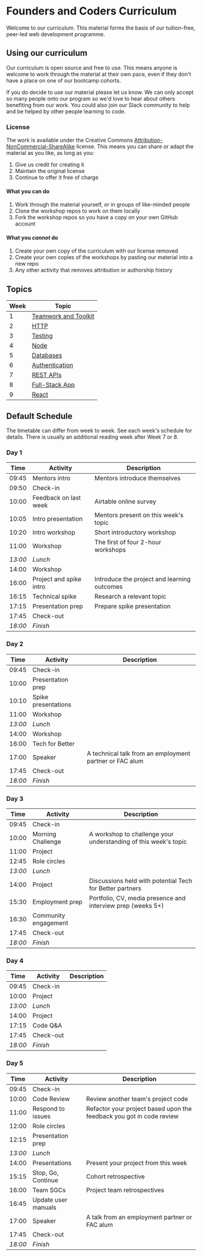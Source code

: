 # Founders and Coders Curriculum

Welcome to our curriculum. This material forms the basis of our tuition-free, peer-led web development programme.

## Using our curriculum

Our curriculum is open source and free to use. This means anyone is welcome to work through the material at their own pace, even if they don't have a place on one of our bootcamp cohorts.

If you do decide to use our material please let us know. We can only accept so many people onto our program so we'd love to hear about others benefiting from our work. You could also join our Slack community to help and be helped by other people learning to code.

### License

The work is available under the Creative Commons [Attribution-NonCommercial-ShareAlike](https://creativecommons.org/licenses/by-nc-sa/4.0/) license. This means you can share or adapt the material as you like, as long as you:

1. Give us credit for creating it
1. Maintain the original license
1. Continue to offer it free of charge

#### What you can do

1. Work through the material yourself, or in groups of like-minded people
1. Clone the workshop repos to work on them locally
1. Fork the workshop repos so you have a copy on your own GitHub account

#### What you _cannot_ do

1. Create your own copy of the curriculum with our license removed
1. Create your own copies of the workshops by pasting our material into a new repo
1. Any other activity that removes attribution or authorship history

## Topics

| Week | Topic                                                                                                              |
| ---- | ------------------------------------------------------------------------------------------------------------------ |
| 1    | [Teamwork and Toolkit](https://founders-and-coders.gitbook.io/coursebook/curriculum/teamwork-and-toolkit/schedule) |
| 2    | [HTTP](https://founders-and-coders.gitbook.io/coursebook/curriculum/http/schedule)                                 |
| 3    | [Testing](https://founders-and-coders.gitbook.io/coursebook/curriculum/testing/schedule)                           |
| 4    | [Node](https://founders-and-coders.gitbook.io/coursebook/curriculum/node/schedule)                                 |
| 5    | [Databases](https://founders-and-coders.gitbook.io/coursebook/curriculum/databases/schedule)                       |
| 6    | [Authentication](https://founders-and-coders.gitbook.io/coursebook/curriculum/authentication/schedule)             |
| 7    | [REST APIs](https://founders-and-coders.gitbook.io/coursebook/curriculum/rest-apis/schedule)                       |
| 8    | [Full-Stack App](https://founders-and-coders.gitbook.io/coursebook/curriculum/fullstack-app/schedule)              |
| 9    | [React](https://founders-and-coders.gitbook.io/coursebook/curriculum/react/schedule)                               |

## Default Schedule

The timetable can differ from week to week. See each week's schedule for details. There is usually an additional reading week after Week 7 or 8.

### Day 1

| Time    | Activity                | Description                                 |
| ------- | ----------------------- | ------------------------------------------- |
| 09:45   | Mentors intro           | Mentors introduce themselves                |
| 09:50   | Check-in                |                                             |
| 10:00   | Feedback on last week   | Airtable online survey                      |
| 10:05   | Intro presentation      | Mentors present on this week's topic        |
| 10:20   | Intro workshop          | Short introductory workshop                 |
| 11:00   | Workshop                | The first of four 2-hour workshops          |
| _13:00_ | _Lunch_                 |                                             |
| 14:00   | Workshop                |                                             |
| 16:00   | Project and spike intro | Introduce the project and learning outcomes |
| 16:15   | Technical spike         | Research a relevant topic                   |
| 17:15   | Presentation prep       | Prepare spike presentation                  |
| 17:45   | Check-out               |                                             |
| _18:00_ | _Finish_                |                                             |

### Day 2

| Time    | Activity            | Description                                             |
| ------- | ------------------- | ------------------------------------------------------- |
| 09:45   | Check-in            |                                                         |
| 10:00   | Presentation prep   |                                                         |
| 10:10   | Spike presentations |                                                         |
| 11:00   | Workshop            |                                                         |
| _13:00_ | _Lunch_             |                                                         |
| 14:00   | Workshop            |                                                         |
| 16:00   | Tech for Better     |                                                         |
| 17:00   | Speaker             | A technical talk from an employment partner or FAC alum |
| 17:45   | Check-out           |                                                         |
| _18:00_ | _Finish_            |                                                         |

### Day 3

| Time    | Activity             | Description                                                     |
| ------- | -------------------- | --------------------------------------------------------------- |
| 09:45   | Check-in             |                                                                 |
| 10:00   | Morning Challenge    | A workshop to challenge your understanding of this week's topic |
| 11:00   | Project              |                                                                 |
| 12:45   | Role circles         |                                                                 |
| _13:00_ | _Lunch_              |                                                                 |
| 14:00   | Project              | Discussions held with potential Tech for Better partners        |
| 15:30   | Employment prep      | Portfolio, CV, media presence and interview prep (weeks 5+)     |
| 16:30   | Community engagement |                                                                 |
| 17:45   | Check-out            |                                                                 |
| _18:00_ | _Finish_             |                                                                 |

### Day 4

| Time    | Activity  | Description |
| ------- | --------- | ----------- |
| 09:45   | Check-in  |             |
| 10:00   | Project   |             |
| _13:00_ | _Lunch_   |             |
| 14:00   | Project   |             |
| 17:15   | Code Q&A |
| 17:45   | Check-out |             |
| _18:00_ | _Finish_  |             |

### Day 5

| Time    | Activity            | Description                                                          |
| ------- | ------------------- | -------------------------------------------------------------------- |
| 09:45   | Check-in            |                                                                      |
| 10:00   | Code Review         | Review another team's project code                                   |
| 11:00   | Respond to issues   | Refactor your project based upon the feedback you got in code review |
| 12:00   | Role circles        |                                                                      |
| 12:15   | Presentation prep   |                                                                      |
| _13:00_ | _Lunch_             |                                                                      |
| 14:00   | Presentations       | Present your project from this week                                  |
| 15:15   | Stop, Go, Continue  | Cohort retrospective                                                 |
| 16:00   | Team SGCs           | Project team retrospectives                                          |
| 16:45   | Update user manuals |                                                                      |
| 17:00   | Speaker             | A talk from an employment partner or FAC alum                        |
| 17:45   | Check-out           |                                                                      |
| _18:00_ | _Finish_            |                                                                      |
